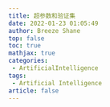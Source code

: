```yaml
---
title: 超参数和验证集
date: 2022-01-23 01:05:49
author: Breeze Shane
top: false
toc: true
mathjax: true
categories: 
 - ArtificialIntelligence
tags: 
 - Artificial Intelligence
article: false
---
```

